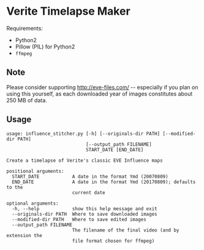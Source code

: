# Verite Timelapse Maker

Requirements:

* Python2
* Pillow (PIL) for Python2
* `ffmpeg`

## Note

Please consider supporting http://eve-files.com/ -- especially if you plan on using this yourself, as each downloaded year of images constitutes about 250 MB of data.

## Usage

```
usage: influence_stitcher.py [-h] [--originals-dir PATH] [--modified-dir PATH]
                             [--output_path FILENAME]
                             START_DATE [END_DATE]

Create a timelapse of Verite's classic EVE Influence maps

positional arguments:
  START_DATE            A date in the format Ymd (20070809)
  END_DATE              A date in the format Ymd (20170809); defaults to the
                        current date

optional arguments:
  -h, --help            show this help message and exit
  --originals-dir PATH  Where to save downloaded images
  --modified-dir PATH   Where to save edited images
  --output_path FILENAME
                        The filename of the final video (and by extension the
                        file format chosen for ffmpeg)
```
